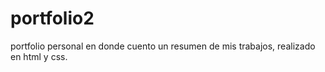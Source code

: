 # portfolio2
portfolio personal en donde cuento un resumen de mis trabajos, realizado en  html y css.
